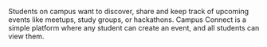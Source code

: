 Students on campus want to discover, share and keep track of upcoming events like meetups, study groups, or hackathons. Campus Connect is a simple platform where any student can create an event, and all students can view them.
